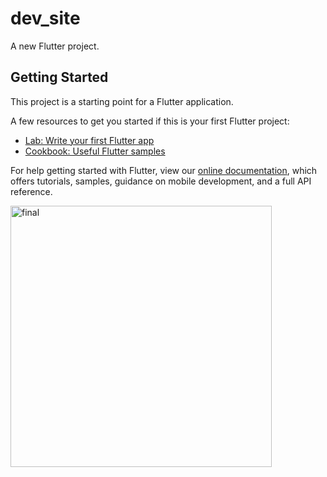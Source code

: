 # dev_site

A new Flutter project.

## Getting Started

This project is a starting point for a Flutter application.

A few resources to get you started if this is your first Flutter project:

- [Lab: Write your first Flutter app](https://flutter.dev/docs/get-started/codelab)
- [Cookbook: Useful Flutter samples](https://flutter.dev/docs/cookbook)

For help getting started with Flutter, view our
[online documentation](https://flutter.dev/docs), which offers tutorials,
samples, guidance on mobile development, and a full API reference.


<img width="418" alt="final" src="https://user-images.githubusercontent.com/54144037/163679055-d1ded17c-8193-4716-8c3d-3a618748f0c3.png">
